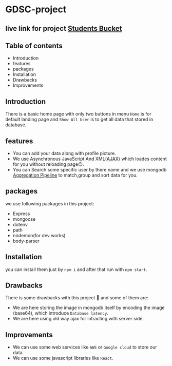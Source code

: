 # GDSC-project

## live link for project [Students Bucket](https://gdsc-project-three.vercel.app/)

## Table of contents

- Introduction
- features
- packages
- Installation
- Drawbacks
- Improvements

## Introduction

There is a basic home page with only two buttons in menu `Home` is for default landing page and `Show All User` is to get all data that stored in database.

 ## features
 
 - You can add your data along with profile picture.
 - We use Asynchronous JavaScript And XML([AJAX](https://www.w3schools.com/xml/ajax_intro.asp)) which loades content for you without reloading page😉.
 - You can Search some specific user by there name and we use
 mongodb [Aggregation Pipeline](https://www.mongodb.com/docs/manual/core/aggregation-pipeline/) to match,group and sort data for you.
 
 ## packages
 we use following packages in this project:
 - Express
 - mongoose
 - dotenv
 - path
 - nodemon(for dev works)
 - body-parser
 
 ## Installation
 
 you can install them just by `npm i` and after that run with `npm start`.
 
 ## Drawbacks
 
 There is some drawbacks with this project 🙁 and some of them are:
 
 - We are here storing the image in mongodb itself by encoding the image (base64), which introduce `Database latency`.
 - We are here using old way ajax for intracting with server side.
 
 ## Improvements
 
 - We can use some web services like `AWS` or `Google cloud` to store our data.
 - We can use some javascript libraries like `React`.

